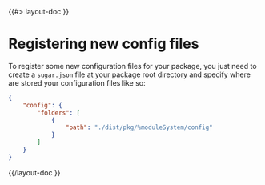<!--
/**
 * @name            Register new config files
 * @namespace       doc.config
 * @type            Markdown
 * @platform        md
 * @status          stable
 * @menu            Documentation / Configuration           /doc/config/register
 *
 * @since           2.0.0
 * @author    Olivier Bossel <olivier.bossel@gmail.com> (https://coffeekraken.io)
 */
-->

{{#> layout-doc }}

# Registering new config files

To register some new configuration files for your package, you just need to create a `sugar.json` file at your package root directory and specify where are stored your configuration files like so:

```json
{
    "config": {
        "folders": [
            {
                "path": "./dist/pkg/%moduleSystem/config"
            }
        ]
    }
}
```

{{/layout-doc }}
